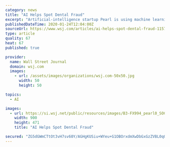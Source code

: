 ```yaml
---
category: news
title: "AI Helps Spot Dental Fraud"
excerpt: "Artificial-intelligence startup Pearl is using machine learning to analyze dental imagery, helping insurers pinpoint whether the same X-ray was used for more than one patient and whether a procedure was necessary."
publishedDateTime: 2020-01-24T12:04:00Z
sourceUrl: https://www.wsj.com/articles/ai-helps-spot-dental-fraud-11579861801
type: article
quality: 67
heat: 67
published: true

provider:
  name: Wall Street Journal
  domain: wsj.com
  images:
    - url: /assets/images/organizations/wsj.com-50x50.jpg
      width: 50
      height: 50

topics:
  - AI

images:
  - url: https://si.wsj.net/public/resources/images/B3-FX994_pearl0_SOC_20200122165919.jpg
    width: 900
    height: 471
    title: "AI Helps Spot Dental Fraud"

secured: "ZG5dGWmCTtOt3vH7sv60Y/AGHgKUSiu+WYeu+G1OBOrxdmXwDbGxGzZVBL0qQopX0t7E3aY1W84aaqOZw1IXZjodnLd8Sc2ql9MSn6Yvyq2s+KayIAepiuaymzTURmud4shIpKZMAASMHELT2LQo2tesacoitbTPkNZNohYl9kvZfpkAx2R4xKH/SVgZjq+NEzopvaBejd/oYYToCSZtkftoDCCfa+uk8BVM7x+oLagt3uIzE5F1GdKFg1HYZ+i1YpqVnpgXlBw2WwYqsFKQEdL73LQTa0xvGM4UdGP+KRu7/i7jpwL8y8vLbv0EDes/5qoIP4tBWQzIiPyj9/3ceeYQ/lkHmjszjSCTnmJzoAU6zL4j0gaTDEtTMEJXXvO5h8JEwZUxxlktU7JPl53zv9czhYK3UbBNTCERvui+Zkli5QGN93rVxFf6LFckZ2EQ/PWf/5NFer/neN1SRtdTDun/EtUKT8NvrGwliu21eh4=;aCFNXwHqDS4mwLXQmP+GHg=="
---
```



